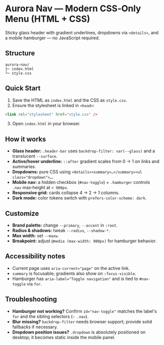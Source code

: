 
# Aurora Nav — Modern CSS‑Only Menu (HTML + CSS)

Sticky glass header with gradient underlines, dropdowns via `<details>`, and a mobile hamburger — no JavaScript required.

## Structure
```text
aurora-nav/
├─ index.html
└─ style.css
```

## Quick Start
1. Save the HTML as `index.html` and the CSS as `style.css`.
2. Ensure the stylesheet is linked in `<head>`:
```html
<link rel="stylesheet" href="style.css" />
```
3. Open `index.html` in your browser.

## How it works
- **Glass header:** `.header-bar` uses `backdrop-filter: var(--glass)` and a translucent `--surface`.
- **Active/hover underline:** `::after` gradient scales from 0 → 1 on links and summaries.
- **Dropdowns:** pure CSS using `<details><summary>…</summary><ul class="dropdown">…`.
- **Mobile nav:** a hidden checkbox (`#nav-toggle`) + `.hamburger` controls `.nav` max‑height at `< 900px`.
- **Responsive grid:** cards collapse 4 → 2 → 1 columns.
- **Dark mode:** color tokens switch with `prefers-color-scheme: dark`.

## Customize
- **Brand palette:** change `--primary`, `--accent` in `:root`.
- **Radius & shadows:** tweak `--radius`, `--shadow-*`.
- **Max width:** set `--maxw`.
- **Breakpoint:** adjust `@media (max-width: 900px)` for hamburger behavior.

## Accessibility notes
- Current page uses `aria-current="page"` on the active link.
- `summary` is focusable; gradients also show on `:focus-visible`.
- Hamburger has `aria-label="Toggle navigation"` and is tied to `#nav-toggle` via `for`.

## Troubleshooting
- **Hamburger not working?** Confirm `id="nav-toggle"` matches the label's `for` and the sibling selectors (`~ .nav`).
- **Blur missing?** `backdrop-filter` needs browser support; provide solid fallbacks if necessary.
- **Dropdown position issues?** `.dropdown` is absolutely positioned on desktop; it becomes static inside the mobile panel.

